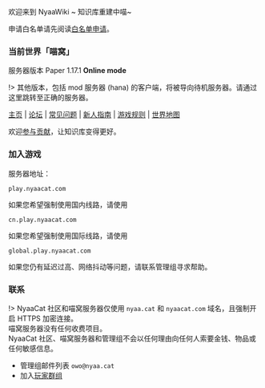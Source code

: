 欢迎来到 NyaaWiki ~ 知识库重建中喵\~<br />

申请白名单请先阅读[白名单申请](wiki/whitelist-application.md)。

### 当前世界「喵窝」

服务器版本 Paper 1.17.1 **Online mode**

!> 其他版本，包括 mod 服务器 (hana) 的客户端，将被导向待机服务器。请通过这里跳转至正确的服务器。 

[主页](https://www.nyaa.cat) | [论坛](https://bbs.nyaa.cat) | [常见问题](wiki/faq.md) | [新人指南](nyaa/beginners-guide.md) | [游戏规则](wiki/rules.md) | [世界地图](https://map.nyaacat.com/nyaa/)

欢迎[参与贡献](wiki/contribute.md)，让知识库变得更好。

### 加入游戏

服务器地址：

```
play.nyaacat.com
```

如果您希望强制使用国内线路，请使用

```
cn.play.nyaacat.com
```

如果您希望强制使用国际线路，请使用

```
global.play.nyaacat.com
```

如果您仍有延迟过高、网络抖动等问题，请联系管理组寻求帮助。

### 联系

!> NyaaCat 社区和喵窝服务器仅使用 `nyaa.cat` 和 `nyaacat.com` 域名，且强制开启 HTTPS 加密连接。  
  喵窝服务器没有任何收费项目。  
  NyaaCat 社区、喵窝服务器和管理组不会以任何理由向任何人索要金钱、物品或任何敏感信息。

* 管理组邮件列表 `owo@nyaa.cat`
* 加入[玩家群组](wiki/groups.md)

